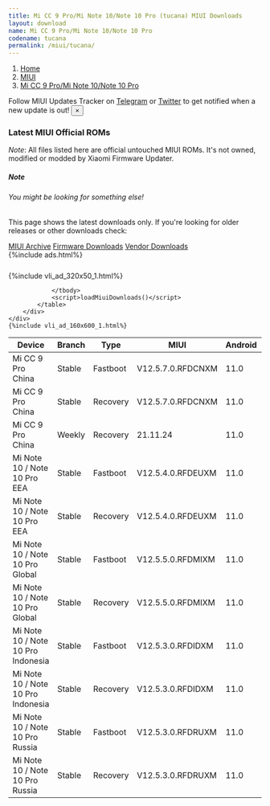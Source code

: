 ```yaml
---
title: Mi CC 9 Pro/Mi Note 10/Note 10 Pro (tucana) MIUI Downloads
layout: download
name: Mi CC 9 Pro/Mi Note 10/Note 10 Pro
codename: tucana
permalink: /miui/tucana/
---
```

<nav aria-label="breadcrumb">
    <ol class="breadcrumb">
        <li class="breadcrumb-item"><a href="/">Home</a></li>
        <li class="breadcrumb-item"><a href="/miui/">MIUI</a></li>
        <li class="breadcrumb-item active" aria-current="page"><a href="/miui/tucana/">Mi CC 9 Pro/Mi Note 10/Note 10 Pro</a></li>
    </ol>
</nav>
<div class="alert alert-primary alert-dismissible fade show" role="alert">
    Follow MIUI Updates Tracker on <a href="https://t.me/MIUIUpdatesTracker" class="alert-link">Telegram</a>
     or <a href="https://twitter.com/MiFwUpdater" class="alert-link">Twitter</a> to get notified when a new update is out!
    <button type="button" class="close" data-dismiss="alert" aria-label="Close">
        <span aria-hidden="true">&times;</span>
    </button>
</div>

### Latest MIUI Official ROMs
*Note*: All files listed here are official untouched MIUI ROMs. It's not owned, modified or modded by Xiaomi Firmware Updater.
<div class="card">
  <div class="card-body">
    <h5 class="card-title">Note</h5>
    <h6 class="card-subtitle mb-2 text-muted">You might be looking for something else!</h6>
    <p class="card-text">This page shows the latest downloads only.
     If you're looking for older releases or other downloads check:</p>
    <a href="/archive/miui/tucana/" class="card-link">MIUI Archive</a>
    <a href="/firmware/tucana/" class="card-link">Firmware Downloads</a>
    <a href="/vendor/tucana/" class="card-link">Vendor Downloads</a>
  </div>
</div>
{%include ads.html%}
<div class="row justify-content-center">
    <div class="col-10">
        <div class="table-responsive-md" style="margin-top: 25px;">
            {%include vli_ad_320x50_1.html%}
            <table id="miui" class="display dt-responsive nowrap compact table table-striped table-hover table-sm">
                <thead class="thead-dark">
                    <tr>
                        <th data-ref="device">Device</th>
                        <th data-ref="branch">Branch</th>
                        <th data-ref="type">Type</th>
                        <th data-ref="miui">MIUI</th>
                        <th data-ref="android">Android</th>
                        <th data-ref="size">Size</th>
                        <th data-ref="size">Date</th>
                        <th data-ref="link">Link</th>
                    </tr>
                </thead>
                <tbody>
                <tr><td>Mi CC 9 Pro China</td><td>Stable</td><td>Fastboot</td><td>V12.5.7.0.RFDCNXM</td><td>11.0</td><td>4.5 GB</td><td>2021-10-25</td><td><a href="/miui/tucana/stable/V12.5.7.0.RFDCNXM/">Download</a></td></tr>
<tr><td>Mi CC 9 Pro China</td><td>Stable</td><td>Recovery</td><td>V12.5.7.0.RFDCNXM</td><td>11.0</td><td>3.5 GB</td><td>2021-11-10</td><td><a href="/miui/tucana/stable/V12.5.7.0.RFDCNXM/">Download</a></td></tr>
<tr><td>Mi CC 9 Pro China</td><td>Weekly</td><td>Recovery</td><td>21.11.24</td><td>11.0</td><td>3.1 GB</td><td>2021-11-25</td><td><a href="/miui/tucana/weekly/21.11.24/">Download</a></td></tr>
<tr><td>Mi Note 10 / Note 10 Pro EEA</td><td>Stable</td><td>Fastboot</td><td>V12.5.4.0.RFDEUXM</td><td>11.0</td><td>4.8 GB</td><td>2021-09-21</td><td><a href="/miui/tucana/stable/V12.5.4.0.RFDEUXM/">Download</a></td></tr>
<tr><td>Mi Note 10 / Note 10 Pro EEA</td><td>Stable</td><td>Recovery</td><td>V12.5.4.0.RFDEUXM</td><td>11.0</td><td>3.1 GB</td><td>2021-10-12</td><td><a href="/miui/tucana/stable/V12.5.4.0.RFDEUXM/">Download</a></td></tr>
<tr><td>Mi Note 10 / Note 10 Pro Global</td><td>Stable</td><td>Fastboot</td><td>V12.5.5.0.RFDMIXM</td><td>11.0</td><td>4.9 GB</td><td>2021-11-10</td><td><a href="/miui/tucana/stable/V12.5.5.0.RFDMIXM/">Download</a></td></tr>
<tr><td>Mi Note 10 / Note 10 Pro Global</td><td>Stable</td><td>Recovery</td><td>V12.5.5.0.RFDMIXM</td><td>11.0</td><td>3.1 GB</td><td>2021-11-22</td><td><a href="/miui/tucana/stable/V12.5.5.0.RFDMIXM/">Download</a></td></tr>
<tr><td>Mi Note 10 / Note 10 Pro Indonesia</td><td>Stable</td><td>Fastboot</td><td>V12.5.3.0.RFDIDXM</td><td>11.0</td><td>4.8 GB</td><td>2021-09-27</td><td><a href="/miui/tucana/stable/V12.5.3.0.RFDIDXM/">Download</a></td></tr>
<tr><td>Mi Note 10 / Note 10 Pro Indonesia</td><td>Stable</td><td>Recovery</td><td>V12.5.3.0.RFDIDXM</td><td>11.0</td><td>3.1 GB</td><td>2021-10-08</td><td><a href="/miui/tucana/stable/V12.5.3.0.RFDIDXM/">Download</a></td></tr>
<tr><td>Mi Note 10 / Note 10 Pro Russia</td><td>Stable</td><td>Fastboot</td><td>V12.5.3.0.RFDRUXM</td><td>11.0</td><td>4.6 GB</td><td>2021-10-10</td><td><a href="/miui/tucana/stable/V12.5.3.0.RFDRUXM/">Download</a></td></tr>
<tr><td>Mi Note 10 / Note 10 Pro Russia</td><td>Stable</td><td>Recovery</td><td>V12.5.3.0.RFDRUXM</td><td>11.0</td><td>3.1 GB</td><td>2021-10-14</td><td><a href="/miui/tucana/stable/V12.5.3.0.RFDRUXM/">Download</a></td></tr>

                </tbody>
                <script>loadMiuiDownloads()</script>
            </table>
        </div>
    </div>
    {%include vli_ad_160x600_1.html%}
</div>
